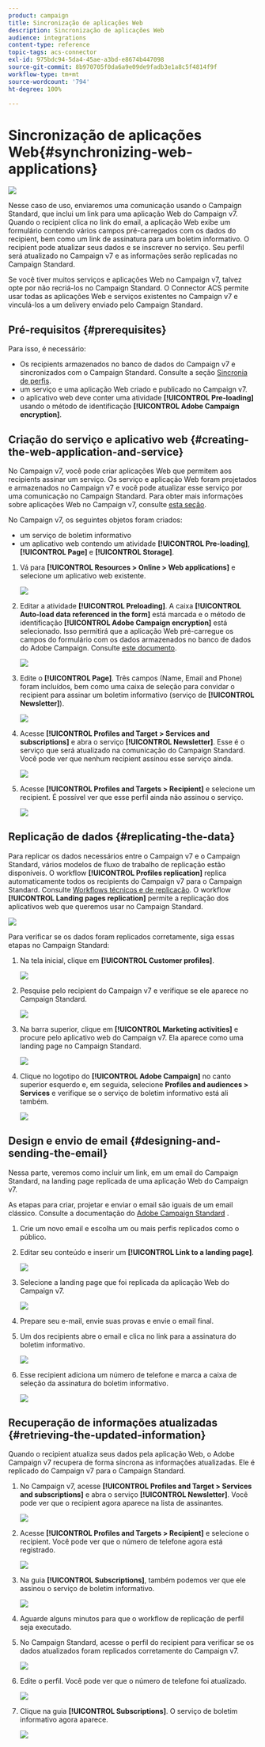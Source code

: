 ```yaml
---
product: campaign
title: Sincronização de aplicações Web
description: Sincronização de aplicações Web
audience: integrations
content-type: reference
topic-tags: acs-connector
exl-id: 975bdc94-5da4-45ae-a3bd-e8674b447098
source-git-commit: 8b970705f0da6a9e09de9fadb3e1a8c5f4814f9f
workflow-type: tm+mt
source-wordcount: '794'
ht-degree: 100%

---
```


# Sincronização de aplicações Web{#synchronizing-web-applications}

![](../../assets/v7-only.svg)

Nesse caso de uso, enviaremos uma comunicação usando o Campaign Standard, que inclui um link para uma aplicação Web do Campaign v7. Quando o recipient clica no link do email, a aplicação Web exibe um formulário contendo vários campos pré-carregados com os dados do recipient, bem como um link de assinatura para um boletim informativo. O recipient pode atualizar seus dados e se inscrever no serviço. Seu perfil será atualizado no Campaign v7 e as informações serão replicadas no Campaign Standard.

Se você tiver muitos serviços e aplicações Web no Campaign v7, talvez opte por não recriá-los no Campaign Standard. O Connector ACS permite usar todas as aplicações Web e serviços existentes no Campaign v7 e vinculá-los a um delivery enviado pelo Campaign Standard.

## Pré-requisitos {#prerequisites}

Para isso, é necessário:

* Os recipients armazenados no banco de dados do Campaign v7 e sincronizados com o Campaign Standard. Consulte a seção [Sincronia de perfis](../../integrations/using/synchronizing-profiles.md).
* um serviço e uma aplicação Web criado e publicado no Campaign v7.
* o aplicativo web deve conter uma atividade **[!UICONTROL Pre-loading]** usando o método de identificação **[!UICONTROL Adobe Campaign encryption]**.

## Criação do serviço e aplicativo web {#creating-the-web-application-and-service}

No Campaign v7, você pode criar aplicações Web que permitem aos recipients assinar um serviço. Os serviço e aplicação Web foram projetados e armazenados no Campaign v7 e você pode atualizar esse serviço por uma comunicação no Campaign Standard. Para obter mais informações sobre aplicações Web no Campaign v7, consulte [esta seção](../../web/using/adding-fields-to-a-web-form.md#subscription-checkboxes).

No Campaign v7, os seguintes objetos foram criados:

* um serviço de boletim informativo
* um aplicativo web contendo um atividade **[!UICONTROL Pre-loading]**, **[!UICONTROL Page]** e **[!UICONTROL Storage]**.

1. Vá para **[!UICONTROL Resources > Online > Web applications]** e selecione um aplicativo web existente.

   ![](assets/acs_connect_lp_2.png)

1. Editar a atividade **[!UICONTROL Preloading]**. A caixa **[!UICONTROL Auto-load data referenced in the form]** está marcada e o método de identificação **[!UICONTROL Adobe Campaign encryption]** está selecionado. Isso permitirá que a aplicação Web pré-carregue os campos do formulário com os dados armazenados no banco de dados do Adobe Campaign. Consulte [este documento](../../web/using/publishing-a-web-form.md#pre-loading-the-form-data).

   ![](assets/acs_connect_lp_4.png)

1. Edite o **[!UICONTROL Page]**. Três campos (Name, Email and Phone) foram incluídos, bem como uma caixa de seleção para convidar o recipient para assinar um boletim informativo (serviço de **[!UICONTROL Newsletter]**).

   ![](assets/acs_connect_lp_3.png)

1. Acesse **[!UICONTROL Profiles and Target > Services and subscriptions]** e abra o serviço **[!UICONTROL Newsletter]**. Esse é o serviço que será atualizado na comunicação do Campaign Standard. Você pode ver que nenhum recipient assinou esse serviço ainda.

   ![](assets/acs_connect_lp_5.png)

1. Acesse **[!UICONTROL Profiles and Targets > Recipient]** e selecione um recipient. É possível ver que esse perfil ainda não assinou o serviço.

   ![](assets/acs_connect_lp_6.png)

## Replicação de dados {#replicating-the-data}

Para replicar os dados necessários entre o Campaign v7 e o Campaign Standard, vários modelos de fluxo de trabalho de replicação estão disponíveis. O workflow **[!UICONTROL Profiles replication]** replica automaticamente todos os recipients do Campaign v7 para o Campaign Standard. Consulte [Workflows técnicos e de replicação](../../integrations/using/acs-connector-principles-and-data-cycle.md#technical-and-replication-workflows). O workflow **[!UICONTROL Landing pages replication]** permite a replicação dos aplicativos web que queremos usar no Campaign Standard.

![](assets/acs_connect_lp_1.png)

Para verificar se os dados foram replicados corretamente, siga essas etapas no Campaign Standard:

1. Na tela inicial, clique em **[!UICONTROL Customer profiles]**.

   ![](assets/acs_connect_lp_7.png)

1. Pesquise pelo recipient do Campaign v7 e verifique se ele aparece no Campaign Standard.

   ![](assets/acs_connect_lp_8.png)

1. Na barra superior, clique em **[!UICONTROL Marketing activities]** e procure pelo aplicativo web do Campaign v7. Ela aparece como uma landing page no Campaign Standard.

   ![](assets/acs_connect_lp_9.png)

1. Clique no logotipo do **[!UICONTROL Adobe Campaign]** no canto superior esquerdo e, em seguida, selecione **Profiles and audiences > Services** e verifique se o serviço de boletim informativo está ali também.

   ![](assets/acs_connect_lp_10.png)

## Design e envio de email {#designing-and-sending-the-email}

Nessa parte, veremos como incluir um link, em um email do Campaign Standard, na landing page replicada de uma aplicação Web do Campaign v7.

As etapas para criar, projetar e enviar o email são iguais de um email clássico. Consulte a documentação do [Adobe Campaign Standard](https://helpx.adobe.com/br/support/campaign/standard.html) .

1. Crie um novo email e escolha um ou mais perfis replicados como o público.
1. Editar seu conteúdo e inserir um **[!UICONTROL Link to a landing page]**.

   ![](assets/acs_connect_lp_12.png)

1. Selecione a landing page que foi replicada da aplicação Web do Campaign v7.

   ![](assets/acs_connect_lp_13.png)

1. Prepare seu e-mail, envie suas provas e envie o email final.
1. Um dos recipients abre o email e clica no link para a assinatura do boletim informativo.

   ![](assets/acs_connect_lp_14.png)

1. Esse recipient adiciona um número de telefone e marca a caixa de seleção da assinatura do boletim informativo.

   ![](assets/acs_connect_lp_15.png)

## Recuperação de informações atualizadas {#retrieving-the-updated-information}

Quando o recipient atualiza seus dados pela aplicação Web, o Adobe Campaign v7 recupera de forma síncrona as informações atualizadas. Ele é replicado do Campaign v7 para o Campaign Standard.

1. No Campaign v7, acesse **[!UICONTROL Profiles and Target > Services and subscriptions]** e abra o serviço **[!UICONTROL Newsletter]**. Você pode ver que o recipient agora aparece na lista de assinantes.

   ![](assets/acs_connect_lp_16.png)

1. Acesse **[!UICONTROL Profiles and Targets > Recipient]** e selecione o recipient. Você pode ver que o número de telefone agora está registrado.

   ![](assets/acs_connect_lp_17.png)

1. Na guia **[!UICONTROL Subscriptions]**, também podemos ver que ele assinou o serviço de boletim informativo.

   ![](assets/acs_connect_lp_18.png)

1. Aguarde alguns minutos para que o workflow de replicação de perfil seja executado.
1. No Campaign Standard, acesse o perfil do recipient para verificar se os dados atualizados foram replicados corretamente do Campaign v7.

   ![](assets/acs_connect_lp_19.png)

1. Edite o perfil. Você pode ver que o número de telefone foi atualizado.

   ![](assets/acs_connect_lp_20.png)

1. Clique na guia **[!UICONTROL Subscriptions]**. O serviço de boletim informativo agora aparece.

   ![](assets/acs_connect_lp_21.png)

